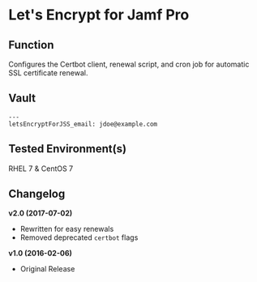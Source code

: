 # Let's Encrypt for Jamf Pro

## Function
Configures the Certbot client, renewal script, and cron job for automatic SSL certificate renewal.

## Vault
```
---
letsEncryptForJSS_email: jdoe@example.com
```

## Tested Environment(s)
RHEL 7 & CentOS 7

## Changelog

**v2.0 (2017-07-02)**
* Rewritten for easy renewals
* Removed deprecated `certbot` flags  

**v1.0 (2016-02-06)**
* Original Release
